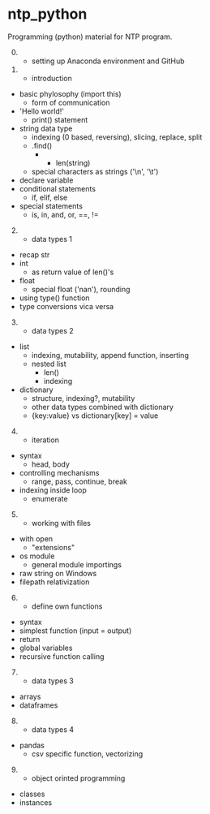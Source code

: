 # ntp_python
 Programming (python) material for NTP program.

0. - setting up Anaconda environment and GitHub

1. - introduction
- basic phylosophy (import this)
    - form of communication
- 'Hello world!'
    - print() statement
- string data type
    - indexing (0 based, reversing), slicing, replace, split
    - .find()
        - + len(string)
    - special characters as strings ('\n', '\t')
- declare variable
- conditional statements
    - if, elif, else
- special statements
    - is, in, and, or, ==, !=

2. - data types 1
- recap str
- int
    - as return value of len()'s
- float
    - special float ('nan'), rounding
- using type() function
- type conversions vica versa

3. - data types 2
- list
    - indexing, mutability, append function, inserting
    - nested list
        - len()
        - indexing
- dictionary
    - structure, indexing?, mutability
    - other data types combined with dictionary
    - {key:value} vs dictionary[key] = value
    
4. - iteration
- syntax
    - head, body
- controlling mechanisms
    - range, pass, continue, break
- indexing inside loop
    - enumerate

5. - working with files
- with open
    - "extensions"
- os module
    - general module importings
- raw string on Windows
- filepath relativization

6. - define own functions
- syntax
- simplest function (input = output)
- return
- global variables
- recursive function calling

7. - data types 3
- arrays
- dataframes

8. - data types 4
- pandas
    - csv specific function, vectorizing
    
9. - object orinted programming
- classes
- instances
